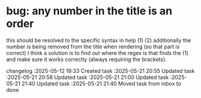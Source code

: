 bug: any number in the title is an order
===

this should be resolved to the specific syntax in help (1) (2)
additionally the number is being removed from the title when rendering (so that part is correct)
I think a solution is to find out where the regex is that finds the (1) and make sure it works correctly (always requiring the brackets).

changelog
:2025-05-12 19:33	Created task
:2025-05-21 20:55	Updated task
:2025-05-21 20:58	Updated task
:2025-05-21 21:00	Updated task
:2025-05-21 21:40	Updated task
:2025-05-21 21:40	Moved task from inbox to done